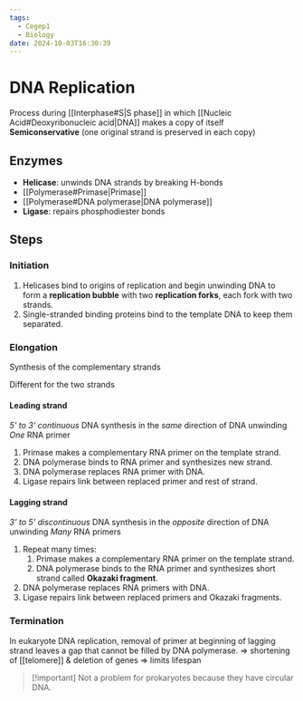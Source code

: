 ```yaml
---
tags:
  - Cegep1
  - Biology
date: 2024-10-03T16:30:39
---
```


# DNA Replication

Process during [[Interphase#S|S phase]] in which [[Nucleic Acid#Deoxyribonucleic acid|DNA]] makes a copy of itself
**Semiconservative** (one original strand is preserved in each copy)

## Enzymes

- **Helicase**: unwinds DNA strands by breaking H-bonds
- [[Polymerase#Primase|Primase]]
- [[Polymerase#DNA polymerase|DNA polymerase]]
- **Ligase**: repairs phosphodiester bonds

## Steps

### Initiation

1. Helicases bind to origins of replication and begin unwinding DNA to form a **replication bubble** with two **replication forks**, each fork with two strands.
2. Single-stranded binding proteins bind to the template DNA to keep them separated.

### Elongation

Synthesis of the complementary strands

Different for the two strands

#### Leading strand

*5' to 3' continuous* DNA synthesis in the *same* direction of DNA unwinding
*One* RNA primer

1. Primase makes a complementary RNA primer on the template strand.
2. DNA polymerase binds to RNA primer and synthesizes new strand.
3. DNA polymerase replaces RNA primer with DNA.
4. Ligase repairs link between replaced primer and rest of strand.

#### Lagging strand

*3' to 5' discontinuous* DNA synthesis in the *opposite* direction of DNA unwinding
*Many* RNA primers

1. Repeat many times:
	1. Primase makes a complementary RNA primer on the template strand.
	2. DNA polymerase binds to the RNA primer and synthesizes short strand called **Okazaki fragment**.
2. DNA polymerase replaces RNA primers with DNA.
3. Ligase repairs link between replaced primers and Okazaki fragments.

### Termination

In eukaryote DNA replication, removal of primer at beginning of lagging strand leaves a gap that cannot be filled by DNA polymerase.
=> shortening of [[telomere]] & deletion of genes => limits lifespan

> [!important] Not a problem for prokaryotes because they have circular DNA.
